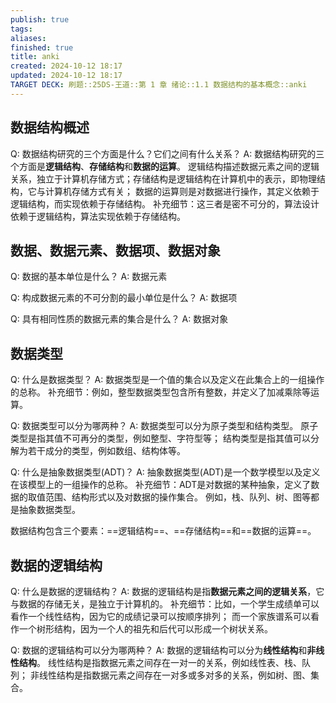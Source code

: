 ```yaml
---
publish: true
tags: 
aliases: 
finished: true
title: anki
created: 2024-10-12 18:17
updated: 2024-10-12 18:17
TARGET DECK: 刷题::25DS-王道::第 1 章 绪论::1.1 数据结构的基本概念::anki
---
```


## 数据结构概述
Q: 数据结构研究的三个方面是什么？它们之间有什么关系？
A: 数据结构研究的三个方面是**逻辑结构**、**存储结构**和**数据的运算**。 
逻辑结构描述数据元素之间的逻辑关系，独立于计算机存储方式；存储结构是逻辑结构在计算机中的表示，即物理结构，它与计算机存储方式有关；
数据的运算则是对数据进行操作，其定义依赖于逻辑结构，而实现依赖于存储结构。
补充细节：这三者是密不可分的，算法设计依赖于逻辑结构，算法实现依赖于存储结构。

## 数据、数据元素、数据项、数据对象

Q: 数据的基本单位是什么？
A: 数据元素

Q: 构成数据元素的不可分割的最小单位是什么？
A: 数据项

Q: 具有相同性质的数据元素的集合是什么？
A: 数据对象

## 数据类型
Q: 什么是数据类型？
A: 数据类型是一个值的集合以及定义在此集合上的一组操作的总称。
补充细节：例如，整型数据类型包含所有整数，并定义了加减乘除等运算。

Q: 数据类型可以分为哪两种？
A: 数据类型可以分为原子类型和结构类型。
原子类型是指其值不可再分的类型，例如整型、字符型等；
结构类型是指其值可以分解为若干成分的类型，例如数组、结构体等。

Q: 什么是抽象数据类型(ADT)？
A: 抽象数据类型(ADT)是一个数学模型以及定义在该模型上的一组操作的总称。
补充细节：ADT是对数据的某种抽象，定义了数据的取值范围、结构形式以及对数据的操作集合。
例如，栈、队列、树、图等都是抽象数据类型。

数据结构包含三个要素：==逻辑结构==、==存储结构==和==数据的运算==。


## 数据的逻辑结构
Q: 什么是数据的逻辑结构？
A: 数据的逻辑结构是指**数据元素之间的逻辑关系**，它与数据的存储无关，是独立于计算机的。
补充细节：比如，一个学生成绩单可以看作一个线性结构，因为它的成绩记录可以按顺序排列；
而一个家族谱系可以看作一个树形结构，因为一个人的祖先和后代可以形成一个树状关系。

Q: 数据的逻辑结构可以分为哪两种？
A: 数据的逻辑结构可以分为**线性结构**和**非线性结构**。
线性结构是指数据元素之间存在一对一的关系，例如线性表、栈、队列；
非线性结构是指数据元素之间存在一对多或多对多的关系，例如树、图、集合。
